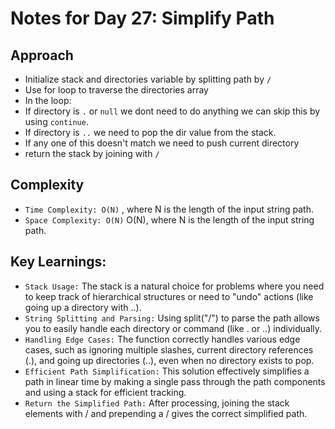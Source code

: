 # Notes for Day 27: Simplify Path

## Approach
- Initialize stack and directories variable by splitting path by `/`
- Use for loop to traverse the directories array
- In the loop:
- If directory is `.` or `null`  we dont need to do anything we can skip this by using `continue`.
- If directory is `..` we need to pop the dir value from the stack.
- If any one of this doesn't match we need to push current directory
- return the stack by joining with `/`

## Complexity
- `Time Complexity: O(N)` , where N is the length of the input string path.
- `Space Complexity: O(N)` O(N), where N is the length of the input string path.

## Key Learnings:
- `Stack Usage:` The stack is a natural choice for problems where you need to keep track of hierarchical structures or need to "undo" actions (like going up a directory with ..).
- `String Splitting and Parsing:` Using split("/") to parse the path allows you to easily handle each directory or command (like . or ..) individually.
- `Handling Edge Cases:` The function correctly handles various edge cases, such as ignoring multiple slashes, current directory references (.), and going up directories (..), even when no directory exists to pop.
- `Efficient Path Simplification:` This solution effectively simplifies a path in linear time by making a single pass through the path components and using a stack for efficient tracking.
- `Return the Simplified Path:` After processing, joining the stack elements with / and prepending a / gives the correct simplified path.